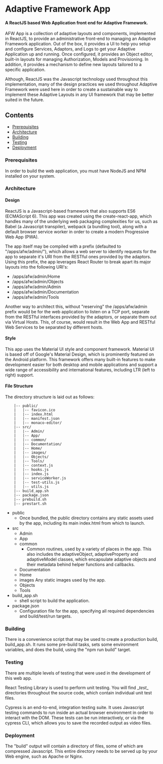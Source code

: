 # Adaptive Framework App

#### A ReactJS based Web Application front end for Adaptive Framework.

AFW App is a collection of adaptive layouts and components, implemented in ReactJS, to provide an administrative front-end to managing an Adaptive Framework application.  Out of the box, it provides a UI to help you setup and configure Services, Adaptors, and Logs to get your Adaptive Application up and running.  Once configured, it provides an Object editor, built-in layouts for managing Authorization, Models and Provisioning.  In addition, it provides a mechanism to define new layouts tailored to a specific application.

Although, ReactJS was the Javascript technology used throughout this implementation, many of the design practices we used throughout Adaptive Framework were used here in order to create a sustainable way to implement these Adaptive Layouts in any UI framework that may be better suited in the future.

## Contents

- [Prerequisites](#Prerequisites)
- [Architecture](#Architecture)
- [Building](#Building)
- [Testing](#Testing)
- [Deployment](#Deployment)

### Prerequisites

In order to build the web application, you must have NodeJS and NPM installed on your system.

### Architecture

#### Design

ReactJS is a Javascript-based framework that also supports ES6 (ECMAScript 6).  This app was created using the create-react-app, which handles many of the underlying web packaging complexities for us, such as Babel (a Javascript transpiler), webpack (a bundling tool), along with a default browser service worker in order to create a modern Progressive Web App (PWA).

The app itself may be compiled with a prefix (defaulted to "/apps/afw/admin/"), which allows a web server to identify requests for the app to separate it's URI from the RESTful ones provided by the adaptors.  Using this prefix, the app leverages React Router to break apart its major layouts into the following URI's:

  * /apps/afw/admin/Home
  * /apps/afw/admin/Objects
  * /apps/afw/admin/Admin
  * /apps/afw/admin/Documentation
  * /apps/afw/admin/Tools

Another way to architect this, without "reserving" the /apps/afw/admin prefix would be for the web application to listen on a TCP port, separate from the RESTful interfaces provided by the adaptors, or separate them out via Virtual Hosts.  This, of course, would result in the Web App and RESTful Web Services to be separated by different hosts.

#### Style

This app uses the Material UI style and component framework.  Material UI is based off of Google's Material Design, which is prominently featured on the Android platform.  This framework offers many built-in features to make development easier for both desktop and mobile applications and support a wide range of accessibility and international features, including LTR (left to right) support.

#### File Structure

The directory structure is laid out as follows:

```
    |-- public/
    |   |-- favicon.ico
    |   |-- index.html
    |   |-- manifest.json
    |   |-- monaco-editor/
    |-- src/
    |   |-- Admin/
    |   |-- App/
    |   |-- common/
    |   |-- Documentation/
    |   |-- Home/
    |   |-- images/
    |   |-- Objects/
    |   |-- Tools/
    |   |-- context.js
    |   |-- hooks.js
    |   |-- index.js
    |   |-- serviceWorker.js
    |   |-- test-utils.js
    |   |-- utils.js
    |-- build_app.sh
    |-- package.json    
    |-- prebuild.sh
    |-- prestart.sh
```

* public
  * Once bundled, the public directory contains any static assets used by the app, including its main index.html from which to launch.
* src
  * Admin
  * App
  * common
    * Common routines, used by a variety of places in the app.  This also includes the adaptiveObject, adaptiveProperty and adaptiveModel classes, which encapsulate adaptive objects and their metadata behind helper functions and callbacks.
  * Documentation 
  * Home
  * images
    Any static images used by the app.
  * Objects
  * Tools
* build_app.sh
  * shell script to build the application.
* package.json
  * Configuration file for the app, specifying all required dependencies and build/test/run targets.


### Building

There is a convenience script that may be used to create a production build, build_app.sh.  It runs some pre-build tasks, sets some environment variables, and does the build, using the "npm run build" target.

### Testing

There are multiple levels of testing that were used in the development of this web app.  

React Testing Library is used to perform unit testing.  You will find \__test__ directories throughout the source code, which contain individual unit test files.

Cypress is an end-to-end, integration testing suite.  It uses Javascript testing commands to run inside an actual browser environment in order to interact with the DOM.  These tests can be run interactively, or via the cypress CLI, which allows you to save the recorded output as video files.

### Deployment

The "build" output will contain a directory of files, some of which are compressed Javascript.  This entire directory needs to be served up by your Web engine, such as Apache or Nginx.

